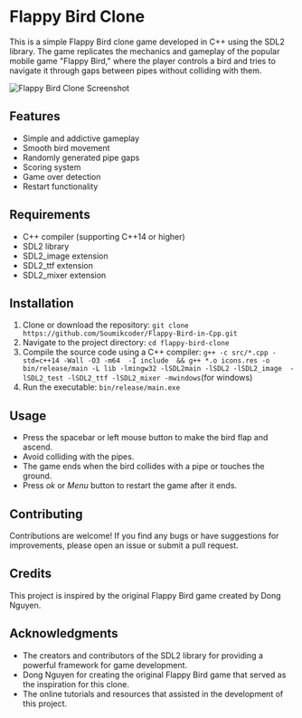 
# Flappy Bird Clone

This is a simple Flappy Bird clone game developed in C++ using the SDL2 library. The game replicates the mechanics and gameplay of the popular mobile game "Flappy Bird," where the player controls a bird and tries to navigate it through gaps between pipes without colliding with them.

![Flappy Bird Clone Screenshot](https://github.com/Soumikcoder/Flappy-Bird-in-Cpp/blob/main/res/gfx/Flappy.gif)

## Features

- Simple and addictive gameplay
- Smooth bird movement
- Randomly generated pipe gaps
- Scoring system
- Game over detection
- Restart functionality

## Requirements

- C++ compiler (supporting C++14 or higher)
- SDL2 library
- SDL2_image extension
- SDL2_ttf extension
- SDL2_mixer extension


## Installation

1. Clone or download the repository: `git clone https://github.com/Soumikcoder/Flappy-Bird-in-Cpp.git`
2. Navigate to the project directory: `cd flappy-bird-clone`
3. Compile the source code using a C++ compiler: `g++ -c src/*.cpp -std=c++14 -Wall -O3 -m64  -I include  && g++ *.o icons.res -o bin/release/main -L lib -lmingw32 -lSDL2main -lSDL2 -lSDL2_image  -lSDL2_test -lSDL2_ttf -lSDL2_mixer -mwindows`(for windows)
4. Run the executable: `bin/release/main.exe`

## Usage

- Press the spacebar or left mouse button to make the bird flap and ascend.
- Avoid colliding with the pipes.
- The game ends when the bird collides with a pipe or touches the ground.
- Press *ok* or *Menu* button to restart the game after it ends.

## Contributing

Contributions are welcome! If you find any bugs or have suggestions for improvements, please open an issue or submit a pull request. 

## Credits

This project is inspired by the original Flappy Bird game created by Dong Nguyen.


## Acknowledgments

- The creators and contributors of the SDL2 library for providing a powerful framework for game development.
- Dong Nguyen for creating the original Flappy Bird game that served as the inspiration for this clone.
- The online tutorials and resources that assisted in the development of this project.




